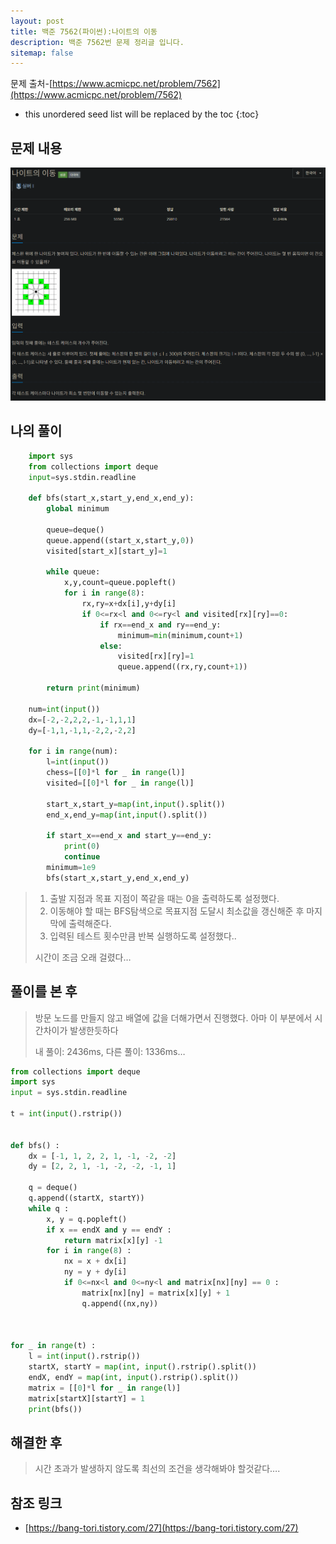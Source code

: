 ```yaml
---
layout: post
title: 백준 7562(파이썬):나이트의 이동
description: 백준 7562번 문제 정리글 입니다.
sitemap: false
---
```


문제 출처-[https://www.acmicpc.net/problem/7562](https://www.acmicpc.net/problem/7562)

* this unordered seed list will be replaced by the toc
{:toc}

## 문제 내용

![백준 7562번](/assets/img/blog/bj7562.png)

## 나의 풀이

```python
    import sys
    from collections import deque
    input=sys.stdin.readline

    def bfs(start_x,start_y,end_x,end_y):
        global minimum

        queue=deque()
        queue.append((start_x,start_y,0))
        visited[start_x][start_y]=1

        while queue:
            x,y,count=queue.popleft()
            for i in range(8):
                rx,ry=x+dx[i],y+dy[i]
                if 0<=rx<l and 0<=ry<l and visited[rx][ry]==0:
                    if rx==end_x and ry==end_y:
                        minimum=min(minimum,count+1)
                    else:
                        visited[rx][ry]=1
                        queue.append((rx,ry,count+1))

        return print(minimum)

    num=int(input())
    dx=[-2,-2,2,2,-1,-1,1,1]
    dy=[-1,1,-1,1,-2,2,-2,2]

    for i in range(num):
        l=int(input())
        chess=[[0]*l for _ in range(l)]
        visited=[[0]*l for _ in range(l)]

        start_x,start_y=map(int,input().split())
        end_x,end_y=map(int,input().split())

        if start_x==end_x and start_y==end_y:
            print(0)
            continue
        minimum=1e9
        bfs(start_x,start_y,end_x,end_y)
```

>1. 출발 지점과 목표 지점이 쪽같을 때는 0을 출력하도록 설정했다.
>2. 이동해야 할 때는 BFS탐색으로 목표지점 도달시 최소값을 갱신해준 후 마지막에 출력해준다.
>3. 입력된 테스트 횟수만큼 반복 실행하도록 설정했다..
>
>시간이 조금 오래 걸렸다…

## 풀이를 본 후

>방문 노드를 만들지 않고 배열에 값을 더해가면서 진행했다.
>아마 이 부분에서 시간차이가 발생한듯하다
>
>내 풀이: 2436ms, 다른 풀이: 1336ms…

```python
from collections import deque
import sys
input = sys.stdin.readline

t = int(input().rstrip())


def bfs() :
    dx = [-1, 1, 2, 2, 1, -1, -2, -2]
    dy = [2, 2, 1, -1, -2, -2, -1, 1]

    q = deque()
    q.append((startX, startY))
    while q :
        x, y = q.popleft()
        if x == endX and y == endY :
            return matrix[x][y] -1 
        for i in range(8) :
            nx = x + dx[i]
            ny = y + dy[i]
            if 0<=nx<l and 0<=ny<l and matrix[nx][ny] == 0 :
                matrix[nx][ny] = matrix[x][y] + 1
                q.append((nx,ny))
                
            
        
for _ in range(t) :
    l = int(input().rstrip())
    startX, startY = map(int, input().rstrip().split())
    endX, endY = map(int, input().rstrip().split())
    matrix = [[0]*l for _ in range(l)]
    matrix[startX][startY] = 1
    print(bfs())
```
## 해결한 후

>시간 초과가 발생하지 않도록 최선의 조건을 생각해봐야 할것같다….

## **참조 링크**

- [https://bang-tori.tistory.com/27](https://bang-tori.tistory.com/27)